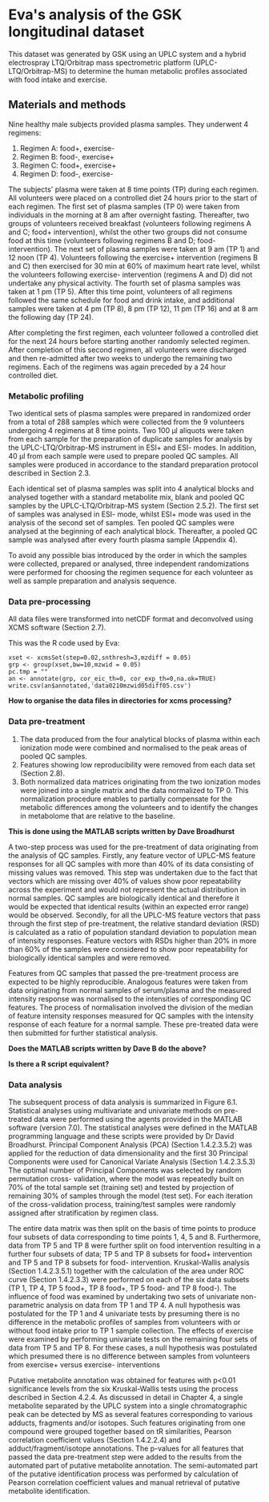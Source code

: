 # Eva's analysis of the GSK longitudinal dataset

This dataset was generated by GSK using an UPLC system and a hybrid
electrospray LTQ/Orbitrap mass spectrometric platform
(UPLC-LTQ/Orbitrap-MS) to determine the human metabolic profiles
associated with food intake and exercise.

## Materials and methods

Nine healthy male subjects provided plasma samples. They underwent 4
regimens:

1. Regimen A: food+, exercise-
2. Regimen B: food-, exercise+
3. Regimen C: food+, exercise+
4. Regimen D: food-, exercise-

The subjects' plasma were taken at 8 time points (TP) during each
regimen. All volunteers were placed on a controlled diet 24 hours prior
to the start of each regimen. The first set of plasma samples (TP 0)
were taken from individuals in the morning at 8 am after overnight
fasting. Thereafter, two groups of volunteers received breakfast
(volunteers following regimens A and C; food+ intervention), whilst the
other two groups did not consume food at this time (volunteers following
regimens B and D; food- intervention). The next set of plasma samples
were taken at 9 am (TP 1) and 12 noon (TP 4). Volunteers following the
exercise+ intervention (regimens B and C) then exercised for 30 min at
60% of maximum heart rate level, whilst the volunteers following
exercise- intervention (regimens A and D) did not undertake any physical
activity. The fourth set of plasma samples was taken at 1 pm (TP 5).
After this time point, volunteers of all regimens followed the same
schedule for food and drink intake, and additional samples were taken at
4 pm (TP 8), 8 pm (TP 12), 11 pm (TP 16) and at 8 am the following day
(TP 24).

After completing the first regimen, each volunteer followed a controlled
diet for the next 24 hours before starting another randomly selected
regimen. After completion of this second regimen, all volunteers were
discharged and then re-admitted after two weeks to undergo the remaining
two regimens. Each of the regimens was again preceded by a 24 hour
controlled diet.

### Metabolic profiling

Two identical sets of plasma samples were prepared in randomized order
from a total of 288 samples which were collected from the 9 volunteers
undergoing 4 regimens at 8 time points. Two 100 μl aliquots were taken
from each sample for the preparation of duplicate samples for analysis
by the UPLC-LTQ/Orbitrap-MS instrument in ESI+ and ESI- modes. In
addition, 40 μl from each sample were used to prepare pooled QC samples.
All samples were produced in accordance to the standard preparation
protocol described in Section 2.3.

Each identical set of plasma samples was split into 4 analytical blocks and
analysed together with a standard metabolite mix, blank and pooled QC
samples by the UPLC-LTQ/Orbitrap-MS system (Section 2.5.2). The first
set of samples was analysed in ESI- mode, whilst ESI+ mode was used in
the analysis of the second set of samples. Ten pooled QC samples were
analysed at the beginning of each analytical block. Thereafter, a pooled
QC sample was analysed after every fourth plasma sample (Appendix 4).

To avoid any possible bias introduced by the order in which the samples
were collected, prepared or analysed, three independent randomizations
were performed for choosing the regimen sequence for each volunteer as
well as sample preparation and analysis sequence.

### Data pre-processing

All data files were transformed into netCDF format and deconvolved using
XCMS software (Section 2.7).

This was the R code used by Eva:

```
xset <- xcmsSet(step=0.02,snthresh=3,mzdiff = 0.05)
grp <- group(xset,bw=10,mzwid = 0.05)
pc.tmp = ""
an <- annotate(grp, cor_eic_th=0, cor_exp_th=0,na.ok=TRUE)
write.csv(an$annotated,'data0210mzwid05diff05.csv')
```

**How to organise the data files in directories for xcms processing?**


### Data pre-treatment

1. The data produced from the four analytical blocks of plasma within
each ionization mode were combined and normalised to the peak areas of
pooled QC samples.
2. Features showing low reproducibility were removed from each data set 
(Section 2.8).
3. Both normalized data matrices originating from the two ionization
modes were joined into a single matrix and the data normalized to TP 0.
This normalization procedure enables to partially compensate for the
metabolic differences among the volunteers and to identify the changes
in metabolome that are relative to the baseline.

**This is done using the MATLAB scripts written by Dave Broadhurst**

A two-step process was used for the pre-treatment of data originating
from the analysis of QC samples. Firstly, any feature vector of UPLC-MS
feature responses for all QC samples with more than 40% of its data
consisting of missing values was removed. This step was undertaken due
to the fact that vectors which are missing over 40% of values show poor
repeatability across the experiment and would not represent the actual
distribution in normal samples. QC samples are biologically identical
and therefore it would be expected that identical results (within an
expected error range) would be observed. Secondly, for all the UPLC-MS
feature vectors that pass through the first step of pre-treatment, the
relative standard deviation (RSD) is calculated as a ratio of population
standard deviation to population mean of intensity responses. Feature
vectors with RSDs higher than 20% in more than 60% of the samples were
considered to show poor repeatability for biologically identical samples
and were removed.

Features from QC samples that passed the pre-treatment process are
expected to be highly reproducible. Analogous features were taken from
data originating from normal samples of serum/plasma and the measured
intensity response was normalised to the intensities of corresponding QC
features. The process of normalisation involved the division of the
median of feature intensity responses measured for QC samples with the
intensity response of each feature for a normal sample. These
pre-treated data were then submitted for further statistical analysis.

**Does the MATLAB scripts written by Dave B do the above?**

**Is there a R script equivalent?**

### Data analysis

The subsequent process of data analysis is summarized in Figure 6.1.
Statistical analyses using multivariate and univariate methods on
pre-treated data were performed using the agents provided in the MATLAB
software (version 7.0). The statistical analyses were defined in the
MATLAB programming language and these scripts were provided by Dr David
Broadhurst. Principal Component Analysis (PCA) (Section 1.4.2.3.5.2) was
applied for the reduction of data dimensionality and the first 30
Principal Components were used for Canonical Variate Analysis (Section
1.4.2.3.5.3) The optimal number of Principal Components was selected by
random permutation cross- validation, where the model was repeatedly
built on 70% of the total sample set (training set) and tested by
projection of remaining 30% of samples through the model (test set). For
each iteration of the cross-validation process, training/test samples
were randomly assigned after stratification by regimen class.


The entire data matrix was then split on the basis of time points to
produce four subsets of data corresponding to time points 1, 4, 5 and 8.
Furthermore, data from TP 5 and TP 8 were further split on food
intervention resulting in a further four subsets of data; TP 5 and TP 8
subsets for food+ intervention and TP 5 and TP 8 subsets for food-
intervention. Kruskal-Wallis analysis (Section 1.4.2.3.5.1) together
with the calculation of the area under ROC curve (Section 1.4.2.3.3)
were performed on each of the six data subsets (TP 1, TP 4, TP 5 food+,
TP 8 food+, TP 5 food- and TP 8 food-). The influence of food was
examined by undertaking two sets of univariate non-parametric analysis
on data from TP 1 and TP 4. A null hypothesis was postulated for the TP
1 and 4 univariate tests by presuming there is no difference in the
metabolic profiles of samples from volunteers with or without food
intake prior to TP 1 sample collection. The effects of exercise were
examined by performing univariate tests on the remaining four sets of
data from TP 5 and TP 8. For these cases, a null hypothesis was
postulated which presumed there is no difference between samples from
volunteers from exercise+ versus exercise- interventions

Putative metabolite annotation was obtained for features with p<0.01
significance levels from the six Kruskal-Wallis tests using the process
described in Section 4.2.4. As discussed in detail in Chapter 4, a
single metabolite separated by the UPLC system into a single
chromatographic peak can be detected by MS as several features
corresponding to various adducts, fragments and/or isotopes. Such
features originating from one compound were grouped together based on tR
similarities, Pearson correlation coefficient values (Section 1.4.2.2.4)
and adduct/fragment/isotope annotations. The p-values for all features
that passed the data pre-treatment step were added to the results from
the automated part of putative metabolite annotation. The semi-automated
part of the putative identification process was performed by calculation
of Pearson correlation coefficient values and manual retrieval of
putative metabolite identification.